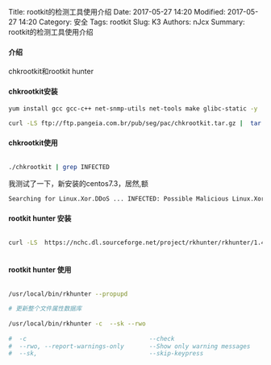 Title: rootkit的检测工具使用介绍
Date: 2017-05-27 14:20
Modified: 2017-05-27 14:20
Category: 安全
Tags: rootkit
Slug: K3
Authors: nJcx
Summary: rootkit的检测工具使用介绍

#### 介绍
chkrootkit和rootkit hunter
#### chkrootkit安装
```bash
yum install gcc gcc-c++ net-snmp-utils net-tools make glibc-static -y

```

```bash
curl -LS ftp://ftp.pangeia.com.br/pub/seg/pac/chkrootkit.tar.gz |  tar zx  && cd chkrootkit-0.52 && make sense

```

#### chkrootkit使用

```bash

./chkrootkit | grep INFECTED

```

我测试了一下，新安装的centos7.3，居然,额

```bash
Searching for Linux.Xor.DDoS ... INFECTED: Possible Malicious Linux.Xor.DDoS installed

```


#### rootkit hunter 安装

```bash

curl -LS  https://nchc.dl.sourceforge.net/project/rkhunter/rkhunter/1.4.6/rkhunter-1.4.6.tar.gz | tar zx && cd rkhunter-1.4.6 && sh installer.sh --layout default --install
 
```
#### rootkit hunter 使用

```bash

/usr/local/bin/rkhunter --propupd

# 更新整个文件属性数据库
 
/usr/local/bin/rkhunter -c  --sk --rwo
 
#  -c                                  --check 
#  --rwo, --report-warnings-only       --Show only warning messages
#  --sk,                               --skip-keypress

```

